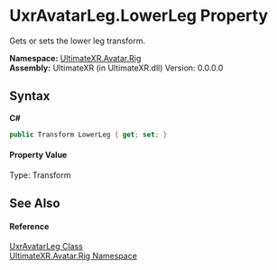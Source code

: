 # UxrAvatarLeg.LowerLeg Property 
 

Gets or sets the lower leg transform.

**Namespace:**&nbsp;<a href="N_UltimateXR_Avatar_Rig">UltimateXR.Avatar.Rig</a><br />**Assembly:**&nbsp;UltimateXR (in UltimateXR.dll) Version: 0.0.0.0

## Syntax

**C#**<br />
``` C#
public Transform LowerLeg { get; set; }
```


#### Property Value
Type: Transform

## See Also


#### Reference
<a href="T_UltimateXR_Avatar_Rig_UxrAvatarLeg">UxrAvatarLeg Class</a><br /><a href="N_UltimateXR_Avatar_Rig">UltimateXR.Avatar.Rig Namespace</a><br />